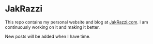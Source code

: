 # JakRazzi  

This repo contains my personal website and blog at [JakRazzi.com](http://jakrazzi.com). I am continuously working on it and making it better.

New posts will be added when I have time.
